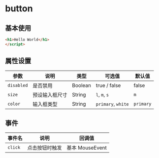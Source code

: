 # button
## 基本使用
```html
<h1>Hello World</h1>
</script>
```

## 属性设置

| 参数 | 说明 | 类型| 可选值| 默认值|
| --- | --- | --- | --- | --- |
| `disabled` | 是否禁用 | Boolean | true / false | false |
| `size` | 预设输入框尺寸 | String | `l`, `m`, `s` | `m` |
| `color` | 输入框类型 | String | `primary`, `white` | `primary` |

## 事件

| 事件名| 说明| 回调值|
| -- | -- | -- |
| `click` |  点击按钮时触发 | 基本 MouseEvent |
